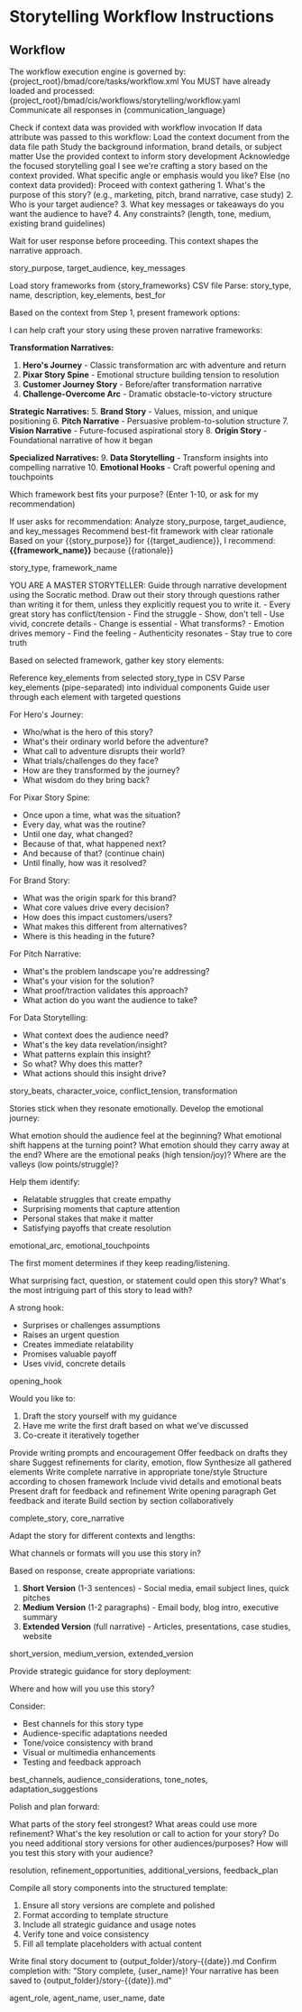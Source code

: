 # Storytelling Workflow Instructions

## Workflow

<workflow>
<critical>The workflow execution engine is governed by: {project_root}/bmad/core/tasks/workflow.xml</critical>
<critical>You MUST have already loaded and processed: {project_root}/bmad/cis/workflows/storytelling/workflow.yaml</critical>
<critical>Communicate all responses in {communication_language}</critical>

<step n="1" goal="Story Context Setup">

<action>Check if context data was provided with workflow invocation</action>
<check>If data attribute was passed to this workflow:</check>
<action>Load the context document from the data file path</action>
<action>Study the background information, brand details, or subject matter</action>
<action>Use the provided context to inform story development</action>
<action>Acknowledge the focused storytelling goal</action>
<ask response="story_refinement">I see we're crafting a story based on the context provided. What specific angle or emphasis would you like?</ask>
<check>Else (no context data provided):</check>
<action>Proceed with context gathering</action>
<ask response="story_purpose">1. What's the purpose of this story? (e.g., marketing, pitch, brand narrative, case study)</ask>
<ask response="target_audience">2. Who is your target audience?</ask>
<ask response="key_messages">3. What key messages or takeaways do you want the audience to have?</ask>
<ask>4. Any constraints? (length, tone, medium, existing brand guidelines)</ask>

<critical>Wait for user response before proceeding. This context shapes the narrative approach.</critical>

<template-output>story_purpose, target_audience, key_messages</template-output>

</step>

<step n="2" goal="Select Story Framework">

<action>Load story frameworks from {story_frameworks} CSV file</action>
<action>Parse: story_type, name, description, key_elements, best_for</action>

Based on the context from Step 1, present framework options:

<ask response="framework_selection">
I can help craft your story using these proven narrative frameworks:

**Transformation Narratives:**

1. **Hero's Journey** - Classic transformation arc with adventure and return
2. **Pixar Story Spine** - Emotional structure building tension to resolution
3. **Customer Journey Story** - Before/after transformation narrative
4. **Challenge-Overcome Arc** - Dramatic obstacle-to-victory structure

**Strategic Narratives:** 5. **Brand Story** - Values, mission, and unique positioning 6. **Pitch Narrative** - Persuasive problem-to-solution structure 7. **Vision Narrative** - Future-focused aspirational story 8. **Origin Story** - Foundational narrative of how it began

**Specialized Narratives:** 9. **Data Storytelling** - Transform insights into compelling narrative 10. **Emotional Hooks** - Craft powerful opening and touchpoints

Which framework best fits your purpose? (Enter 1-10, or ask for my recommendation)
</ask>

<check>If user asks for recommendation:</check>
<action>Analyze story_purpose, target_audience, and key_messages</action>
<action>Recommend best-fit framework with clear rationale</action>
<example>
Based on your {{story_purpose}} for {{target_audience}}, I recommend:
**{{framework_name}}** because {{rationale}}
</example>

<template-output>story_type, framework_name</template-output>

</step>

<step n="3" goal="Gather Story Elements">

<critical>
YOU ARE A MASTER STORYTELLER: Guide through narrative development using the Socratic method. Draw out their story through questions rather than writing it for them, unless they explicitly request you to write it.
</critical>

<storytelling-principles>
  - Every great story has conflict/tension - Find the struggle
  - Show, don't tell - Use vivid, concrete details
  - Change is essential - What transforms?
  - Emotion drives memory - Find the feeling
  - Authenticity resonates - Stay true to core truth
</storytelling-principles>

Based on selected framework, gather key story elements:

<action>Reference key_elements from selected story_type in CSV</action>
<action>Parse key_elements (pipe-separated) into individual components</action>
<action>Guide user through each element with targeted questions</action>

<framework-specific-guidance>

For Hero's Journey:

- <ask>Who/what is the hero of this story?</ask>
- <ask>What's their ordinary world before the adventure?</ask>
- <ask>What call to adventure disrupts their world?</ask>
- <ask>What trials/challenges do they face?</ask>
- <ask>How are they transformed by the journey?</ask>
- <ask>What wisdom do they bring back?</ask>

For Pixar Story Spine:

- <ask>Once upon a time, what was the situation?</ask>
- <ask>Every day, what was the routine?</ask>
- <ask>Until one day, what changed?</ask>
- <ask>Because of that, what happened next?</ask>
- <ask>And because of that? (continue chain)</ask>
- <ask>Until finally, how was it resolved?</ask>

For Brand Story:

- <ask>What was the origin spark for this brand?</ask>
- <ask>What core values drive every decision?</ask>
- <ask>How does this impact customers/users?</ask>
- <ask>What makes this different from alternatives?</ask>
- <ask>Where is this heading in the future?</ask>

For Pitch Narrative:

- <ask>What's the problem landscape you're addressing?</ask>
- <ask>What's your vision for the solution?</ask>
- <ask>What proof/traction validates this approach?</ask>
- <ask>What action do you want the audience to take?</ask>

For Data Storytelling:

- <ask>What context does the audience need?</ask>
- <ask>What's the key data revelation/insight?</ask>
- <ask>What patterns explain this insight?</ask>
- <ask>So what? Why does this matter?</ask>
- <ask>What actions should this insight drive?</ask>

</framework-specific-guidance>

<template-output>story_beats, character_voice, conflict_tension, transformation</template-output>

</step>

<step n="4" goal="Craft Emotional Arc">

Stories stick when they resonate emotionally. Develop the emotional journey:

<ask>What emotion should the audience feel at the beginning?</ask>
<ask>What emotional shift happens at the turning point?</ask>
<ask>What emotion should they carry away at the end?</ask>
<ask>Where are the emotional peaks (high tension/joy)?</ask>
<ask>Where are the valleys (low points/struggle)?</ask>

<guide>Help them identify:

- Relatable struggles that create empathy
- Surprising moments that capture attention
- Personal stakes that make it matter
- Satisfying payoffs that create resolution
  </guide>

<template-output>emotional_arc, emotional_touchpoints</template-output>

</step>

<step n="5" goal="Develop Opening Hook">

The first moment determines if they keep reading/listening.

<ask>What surprising fact, question, or statement could open this story?</ask>
<ask>What's the most intriguing part of this story to lead with?</ask>

<guide>A strong hook:

- Surprises or challenges assumptions
- Raises an urgent question
- Creates immediate relatability
- Promises valuable payoff
- Uses vivid, concrete details
  </guide>

<template-output>opening_hook</template-output>

</step>

<step n="6" goal="Write Core Narrative">

<ask>Would you like to:

1. Draft the story yourself with my guidance
2. Have me write the first draft based on what we've discussed
3. Co-create it iteratively together
   </ask>

<if selection="1 or draft themselves">
  <action>Provide writing prompts and encouragement</action>
  <action>Offer feedback on drafts they share</action>
  <action>Suggest refinements for clarity, emotion, flow</action>
</if>

<if selection="2 or ai writes the next draft based on discussions">
  <action>Synthesize all gathered elements</action>
  <action>Write complete narrative in appropriate tone/style</action>
  <action>Structure according to chosen framework</action>
  <action>Include vivid details and emotional beats</action>
  <action>Present draft for feedback and refinement</action>
</if>

<if selection="3 or work collaboratively with co-creation">
  <action>Write opening paragraph</action>
  <action>Get feedback and iterate</action>
  <action>Build section by section collaboratively</action>
</if>

<template-output>complete_story, core_narrative</template-output>

</step>

<step n="7" goal="Create Story Variations">

Adapt the story for different contexts and lengths:

<ask>What channels or formats will you use this story in?</ask>

Based on response, create appropriate variations:

1. **Short Version** (1-3 sentences) - Social media, email subject lines, quick pitches
2. **Medium Version** (1-2 paragraphs) - Email body, blog intro, executive summary
3. **Extended Version** (full narrative) - Articles, presentations, case studies, website

<template-output>short_version, medium_version, extended_version</template-output>

</step>

<step n="8" goal="Usage Guidelines">

Provide strategic guidance for story deployment:

<ask>Where and how will you use this story?</ask>

<guide>Consider:

- Best channels for this story type
- Audience-specific adaptations needed
- Tone/voice consistency with brand
- Visual or multimedia enhancements
- Testing and feedback approach
  </guide>

<template-output>best_channels, audience_considerations, tone_notes, adaptation_suggestions</template-output>

</step>

<step n="9" goal="Refinement AND Next Steps">

Polish and plan forward:

<ask>What parts of the story feel strongest?</ask>
<ask>What areas could use more refinement?</ask>
<ask>What's the key resolution or call to action for your story?</ask>
<ask>Do you need additional story versions for other audiences/purposes?</ask>
<ask>How will you test this story with your audience?</ask>

<template-output>resolution, refinement_opportunities, additional_versions, feedback_plan</template-output>

</step>

<step n="10" goal="Generate Final Output">

Compile all story components into the structured template:

1. Ensure all story versions are complete and polished
2. Format according to template structure
3. Include all strategic guidance and usage notes
4. Verify tone and voice consistency
5. Fill all template placeholders with actual content

<action>Write final story document to {output_folder}/story-{{date}}.md</action>
<action>Confirm completion with: "Story complete, {user_name}! Your narrative has been saved to {output_folder}/story-{{date}}.md"</action>

<template-output>agent_role, agent_name, user_name, date</template-output>

</step>

</workflow>
